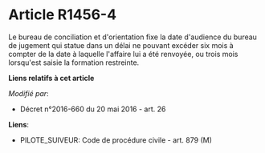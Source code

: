 # Article R1456-4

Le bureau de conciliation et d'orientation fixe la date d'audience du bureau de jugement qui statue dans un délai ne pouvant
excéder six mois à compter de la date à laquelle l'affaire lui a été renvoyée, ou trois mois lorsqu'est saisie la formation
restreinte.

**Liens relatifs à cet article**

_Modifié par_:

  - Décret n°2016-660 du 20 mai 2016 - art. 26

**Liens**:

  - PILOTE_SUIVEUR: Code de procédure civile - art. 879 (M)
